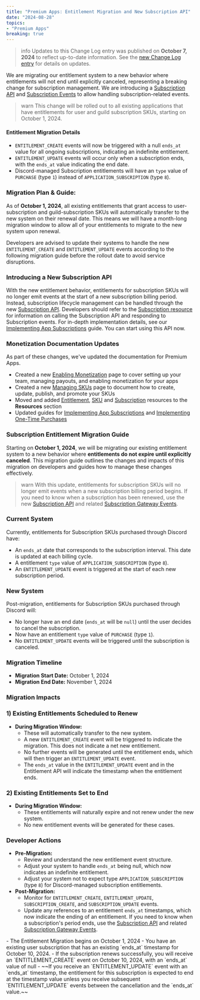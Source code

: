 ```yaml
---
title: "Premium Apps: Entitlement Migration and New Subscription API"
date: "2024-08-28"
topics:
- "Premium Apps"
breaking: true
---
```


> info
> Updates to this Change Log entry was published on **October 7, 2024** to reflect up-to-date information. See the [new Change Log entry](/docs/change-log#updates-to-entitlement-migration-guide) for details on updates.

We are migrating our entitlement system to a new behavior where entitlements will not end until explicitly canceled, representing a breaking change for subscription management. We are introducing a [Subscription API](/docs/resources/subscription) and [Subscription Events](/docs/events/gateway-events#subscriptions) to allow handling subscription-related events.

> warn
> This change will be rolled out to all existing applications that have entitlements for user and guild subscription SKUs, starting on October 1, 2024.

#### Entitlement Migration Details

- `ENTITLEMENT_CREATE` events will now be triggered with a null `ends_at` value for all ongoing subscriptions, indicating an indefinite entitlement.
- `ENTITLEMENT_UPDATE` events will occur only when a subscription ends, with the `ends_at` value indicating the end date.
- Discord-managed Subscription entitlements will have an `type` value of `PURCHASE` (type `1`) instead of `APPLICATION_SUBSCRIPTION` (type `8`).

### Migration Plan & Guide:

As of **October 1, 2024**, all existing entitlements that grant access to user-subscription and guild-subscription SKUs will automatically transfer to the new system on their renewal date. This means we will have a month-long migration window to allow all of your entitlements to migrate to the new system upon renewal.

Developers are advised to update their systems to handle the new `ENTITLEMENT_CREATE` and `ENTITLEMENT_UPDATE` events according to the following migration guide before the rollout date to avoid service disruptions.

### Introducing a New Subscription API

With the new entitlement behavior, entitlements for subscription SKUs will no longer emit events at the start of a new subscription billing period. Instead, subscription lifecycle management can be handled through the new [Subscription API](/docs/monetization/implementing-app-subscriptions#using-the-subscription-api).
Developers should refer to the [Subscription resource](/docs/resources/subscription) for information on calling the Subscription API and responding to Subscription events. For in-depth implementation details, see our [Implementing App Subscriptions](/docs/monetization/implementing-app-subscriptions#using-the-subscription-api) guide. You can start using this API now.

### Monetization Documentation Updates

As part of these changes, we've updated the documentation for Premium Apps.

- Created a new [Enabling Monetization](/docs/monetization/enabling-monetization) page to cover setting up your team, managing payouts, and enabling monetization for your apps
- Created a new [Managing SKUs](/docs/monetization/managing-skus#creating-a-sku) page to document how to create, update, publish, and promote your SKUs
- Moved and added [Entitlement](/docs/resources/entitlement), [SKU](/docs/resources/sku) and [Subscription](/docs/resources/subscription) resources to the **Resources** section
- Updated guides for [Implementing App Subscriptions](/docs/monetization/implementing-app-subscriptions) and [Implementing One-Time Purchases](/docs/monetization/implementing-one-time-purchases)

### Subscription Entitlement Migration Guide

Starting on **October 1, 2024**, we will be migrating our existing entitlement system to a new behavior where **entitlements do not expire until explicitly canceled**. This migration guide outlines the changes and impacts of this migration on developers and guides how to manage these changes effectively.

> warn
> With this update, entitlements for subscription SKUs will no longer emit events when a new subscription billing period begins. If you need to know when a subscription has been renewed, use the new [Subscription API](/docs/resources/subscription) and related [Subscription Gateway Events](/docs/events/gateway-events#subscriptions).

### Current System

Currently, entitlements for Subscription SKUs purchased through Discord have:

- An `ends_at` date that corresponds to the subscription interval. This date is updated at each billing cycle.
- A entitlement `type` value of `APPLICATION_SUBSCRIPTION` (type `8`).
- An `ENTITLEMENT_UPDATE` event is triggered at the start of each new subscription period.

### New System

Post-migration, entitlements for Subscription SKUs purchased through Discord will:

- No longer have an end date (`ends_at` will be `null`) until the user decides to cancel the subscription.
- Now have an entitlement `type` value of `PURCHASE` (type `1`).
- No `ENTITLEMENT_UPDATE` events will be triggered until the subscription is canceled.

### Migration Timeline

- **Migration Start Date:** October 1, 2024
- **Migration End Date:** November 1, 2024

### Migration Impacts

### 1) Existing Entitlements Scheduled to Renew

- **During Migration Window:**
    - These will automatically transfer to the new system.
    - A new `ENTITLEMENT_CREATE` event will be triggered to indicate the migration. This does not indicate a net new entitlement.
    - No further events will be generated until the entitlement ends, which will then trigger an `ENTITLEMENT_UPDATE` event.
    - The `ends_at` value in the `ENTITLEMENT_UPDATE` event and in the Entitlement API will indicate the timestamp when the entitlement ends.

### 2) Existing Entitlements Set to End

- **During Migration Window:**
    - These entitlements will naturally expire and not renew under the new system.
    - No new entitlement events will be generated for these cases.

### Developer Actions

- **Pre-Migration:**
    - Review and understand the new entitlement event structure.
    - Adjust your system to handle `ends_at` being null, which now indicates an indefinite entitlement.
    - Adjust your system not to expect type `APPLICATION_SUBSCRIPTION` (type `8`) for Discord-managed subscription entitlements.
- **Post-Migration:**
    - Monitor for `ENTITLEMENT_CREATE`, `ENTITLEMENT_UPDATE`, `SUBSCRIPTION_CREATE`, and `SUBSCRIPTION_UPDATE` events.
    - Update any references to an entitlement `ends_at` timestamps, which now indicate the ending of an entitlement. If you need to know when a subscription's period ends, use the [Subscription API](/docs/resources/subscription) and related [Subscription Gateway Events](/docs/events/gateway-events#subscriptions).

<Collapsible title="Entitlement Migration Example Scenario" description="Step-by-step example of an entitlement upgrading to the new entitlement system" icon="view" open>
- The Entitlement Migration begins on October 1, 2024
- You have an existing user subscription that has an existing `ends_at` timestamp for October 10, 2024.
- If the subscription renews successfully, you will receive an `ENTITLEMENT_CREATE` event on October 10, 2024, with an `ends_at` value of null
- ~~If you receive an `ENTITLEMENT_UPDATE` event with an `ends_at` timestamp, the entitlement for this subscription is expected to end at the timestamp value unless you receive subsequent `ENTITLEMENT_UPDATE` events between the cancellation and the `ends_at` value.~~
</Collapsible>
